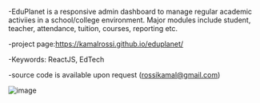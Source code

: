 -EduPlanet is a responsive admin dashboard to manage regular academic activiies in a school/college environment. Major modules include student, teacher, attendance, tuition, courses, reporting etc.

-project page:https://kamalrossi.github.io/eduplanet/

-Keywords: ReactJS, EdTech

-source code is available upon request (rossikamal@gmail.com)

![image](https://user-images.githubusercontent.com/14850405/176721723-45de9cea-16a2-4608-8c90-900bace2bba0.png)

